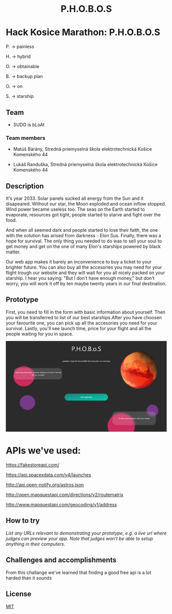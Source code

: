 <h1 align="center">P.H.O.B.O.S</h1>

# Hack Kosice Marathon: P.H.O.B.O.S

P. -> painless

H. -> hybrid

O. -> obtainable

B. -> backup plan

O. -> on

S. -> starship

## Team

 - SUDO is bLoAt 

### Team members

 - Matúš Bárány, Stredná priemyselná škola elektrotechnická Košice Komenského 44

 - Lukáš Randuška, Stredná priemyselná škola elektrotechnická Košice Komenského 44

## Description 

It's year 2033. Solar panels sucked all energy from the Sun and it disapeared. Without our star, the Moon exploded and ocean inflow stopped. Wind power became useless too. The seas on the Earth started to evaporate, resources got tight, people started to starve and fight over the food.

And when all seemed dark and people started to lose their faith, the one with the solution has arised from darkness - Elon Sus. Finally, there was a hope for survival. The only thing you needed to do was to sell your soul to get money and get on the one of many Elon's starships powered by black matter. 

Our web app makes it barely an inconvenience to buy a ticket to your brighter future. You can also buy all the accesories you may need for your flight trough our website and they will wait for you all nicely packed on your starship. I hear you saying: "But I don't have enough money," but don't worry, you will work it off by ten maybe twenty years in our final destination. 

## Prototype 

First, you need to fill in the form with basic information about yourself. Then you will be transferred to list of our best starships.After you have choosen your favourite one, you can pick up all the accesories you need for your survival. Lastly, you'll see launch time, price for your flight and all the people waiting for you in space. 


![alt text](https://github.com/SightMan3/PHOBoS/blob/master/src/assets/presentation_image.png?raw=true)

# APIs we've used:

https://fakestoreapi.com/

https://api.spacexdata.com/v4/launches

http://api.open-notify.org/astros.json

http://open.mapquestapi.com/directions/v2/routematrix

http://www.mapquestapi.com/geocoding/v1/address

## How to try

*List any URLs relevant to demonstrating your prototype, e.g. a live url where judges can preview your app. Note that judges won't be able to setup anything in their computers.*


## Challenges and accomplishments

From this challange we've learned that finding a good free api is a lot harded than it sounds

## License

[MIT](https://choosealicense.com/licenses/mit/)
